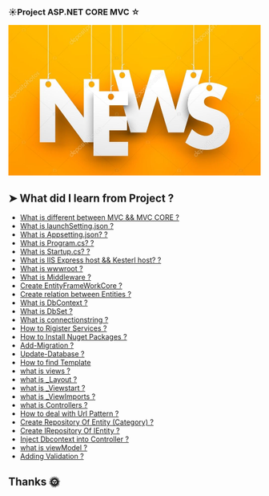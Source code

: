 ### &#9728;Project ASP.NET CORE MVC &star;
<div align="center">
<img src="./wwwroot/assest/News.jpg" alt="News" width="600" height="300"/>
 
</div>

## &#10148; <b>What did I learn from Project ?</b>
<ul>
  <li><a href="https://2u.pw/ialvJ" title="What is different between MVC && MVC CORE">What is different between MVC && MVC CORE ?<a/></li>
  <li><a href="https://2u.pw/H53MR" title="What is launchSetting.json">What is launchSetting.json
    ?</a></li>
    <li><a href="https://www.davidhaney.io/net-core-mvc-access-appsettings-json/" title="What is appSetting.json">What is Appsetting.json?
    ?</a></li>
   <li><a href="https://2u.pw/9oJRo" title="What is Program.cs">What is Program.cs?
    ?</a></li>
     <li><a href="https://2u.pw/EKxBl" title="What is Startup.cs">What is Startup.cs?
    ?</a></li>
    <li><a href="https://2u.pw/bQknO" title="What is IIS Express && Kesterl">What is IIS Express host && Kesterl host?
    ?</a></li>
   <li><a href="https://www.tutorialsteacher.com/core/aspnet-core-wwwroot" title="What is wwwroot?">What is wwwroot
    ?</a></li>
   <li><a href="https://2u.pw/iOik5" title="What is Middleware?">What is Middleware
    ?</a></li>
  <li><a href="https://devtutorial.io/create-an-entity-framework-core-model.html" title="Create EntityFrameWorkCore?">Create EntityFrameWorkCore
    ?</a></li>
  <li><a href="https://2u.pw/j4QYP" title="Create relation between Entities">Create relation between Entities
    ?</a></li>
   <li><a href="https://2u.pw/8zCjI" title="What is DbContext">What is DbContext 
    ?</a></li>
  <li><a href="https://2u.pw/w4exQ" title="What is DbSet<Entity>">What is DbSet<Entity> 
    ?</a></li>
  <li><a href="https://2u.pw/FsI0C" title="What is connectionstring ?">What is connectionstring 
    ?</a></li>
 <li><a href="https://2u.pw/vC9sb" title="How to Rigister Services ?">How to Rigister Services 
    ?</a></li>
 <li><a href="https://2u.pw/dGRqB" title="How to Install Nuget Packages ?">How to Install Nuget Packages 
    ?</a></li>
   <li><a href="https://www.c-sharpcorner.com/article/migration-in-code-first-approach/" title="Add-Migration ?">Add-Migration 
    ?</a></li>
  <li><a href="https://www.c-sharpcorner.com/article/migration-in-code-first-approach/" title="Update-Database ?">Update-Database
    ?</a></li>
  <li><a href="#">How to find Template</a></li>
  <li><a href="https://dotnettutorials.net/lesson/views-asp-net-core-mvc/" title="what is Views?">what is views
    ?</a></li>
 <li><a href="https://dotnettutorials.net/lesson/sections-in-layout-view-in-asp-net-core-mvc/" title="what is _Layout?">what is _Layout
    ?</a></li>
  <li><a href="https://dotnettutorials.net/lesson/viewstart-in-asp-net-core-mvc/" title="what is _ViewStart?">what is _Viewstart
    ?</a></li>
 <li><a href="https://dotnettutorials.net/lesson/viewimports-in-asp-net-core-mvc/" title="what is _ViewImports?">what is _ViewImports
    ?</a></li>
  <li><a href="https://dotnettutorials.net/lesson/controllers-asp-net-core-mvc/" title="what is Controllers?">what is Controllers
    ?</a></li>
  <li><a href="https://www.c-sharpcorner.com/blogs/asp-net-mvc-routing-url-pattern" title="How to deal with Url Pattern?">How to deal with Url Pattern
    ?</a></li>
   <li><a href="*" title="How to deal with Url Pattern?">Create Repository Of Entity (Category)
    ?</a></li>
  <li><a href="*" title="How to deal with Url Pattern?">Create IRepository Of IEntity 
    ?</a></li>
  <li><a href="https://www.c-sharpcorner.com/article/dependency-injection-in-asp-net-mvc-5/" title="">Inject Dbcontext into Controller
    ?</a></li>
     <li><a href="https://dotnettutorials.net/lesson/view-model-asp-net-core-mvc/" title="">what is viewModel
    ?</a></li>
  <li><a href="https://www.mindstick.com/articles/85566/how-to-use-data-validation-in-mvc-core" title="">Adding Validation 
    ?</a></li>
 
 
 </ul>
 
 ## Thanks &#127774;
 
 
